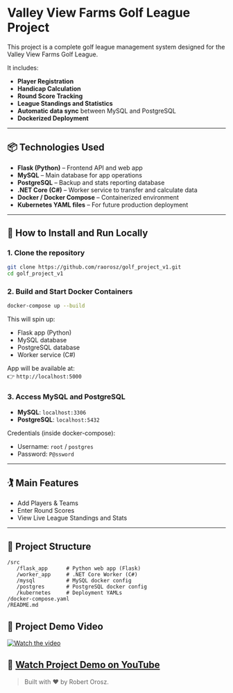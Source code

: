 # Valley View Farms Golf League Project

This project is a complete golf league management system designed for the Valley View Farms Golf League.

It includes:
- **Player Registration**
- **Handicap Calculation**
- **Round Score Tracking**
- **League Standings and Statistics**
- **Automatic data sync** between MySQL and PostgreSQL
- **Dockerized Deployment**

---

## 📦 Technologies Used
- **Flask (Python)** – Frontend API and web app
- **MySQL** – Main database for app operations
- **PostgreSQL** – Backup and stats reporting database
- **.NET Core (C#)** – Worker service to transfer and calculate data
- **Docker / Docker Compose** – Containerized environment
- **Kubernetes YAML files** – For future production deployment

---

## 🚀 How to Install and Run Locally

### 1. Clone the repository
```bash
git clone https://github.com/raorosz/golf_project_v1.git
cd golf_project_v1
```

### 2. Build and Start Docker Containers
```bash
docker-compose up --build
```

This will spin up:
- Flask app (Python)
- MySQL database
- PostgreSQL database
- Worker service (C#)

App will be available at:  
👉 `http://localhost:5000`

### 3. Access MySQL and PostgreSQL
- **MySQL**: `localhost:3306`
- **PostgreSQL**: `localhost:5432`

Credentials (inside docker-compose):
- Username: `root` / `postgres`
- Password: `P@ssword`

---

## 🏌️ Main Features
- Add Players & Teams
- Enter Round Scores
- View Live League Standings and Stats

---

## 📂 Project Structure
```text
/src
   /flask_app      # Python web app (Flask)
   /worker_app     # .NET Core Worker (C#)
   /mysql          # MySQL docker config
   /postgres       # PostgreSQL docker config
   /kubernetes     # Deployment YAMLs
/docker-compose.yaml
/README.md
```
## 🎥 Project Demo Video

[![Watch the video](https://img.shields.io/badge/YouTube-Project%20Demo-red?logo=youtube&logoColor=white)](https://youtu.be/RWCRX5PooJk)

## 🎥 [Watch Project Demo on YouTube](https://youtu.be/RWCRX5PooJk)



> Built with ❤️ by Robert Orosz.
